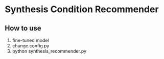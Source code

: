 # Synthesis Condition Recommender


## How to use
1. fine-tuned model
2. change config.py
3. python synthesis_recommender.py